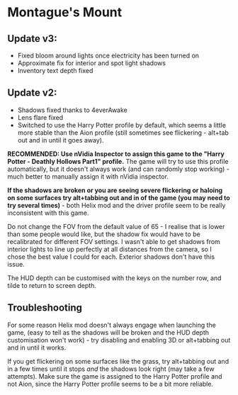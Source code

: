 Montague's Mount
================

Update v3:
----------
- Fixed bloom around lights once electricity has been turned on
- Approximate fix for interior and spot light shadows
- Inventory text depth fixed

Update v2:
----------
- Shadows fixed thanks to 4everAwake
- Lens flare fixed
- Switched to use the Harry Potter profile by default, which seems a little
  more stable than the Aion profile (still sometimes see flickering - alt+tab
  out and in until it goes away).

**RECOMMENDED: Use nVidia Inspector to assign this game to the "Harry Potter -
Deathly Hollows Part1" profile.** The game will try to use this profile
automatically, but it doesn't always work (and can randomly stop working) -
much better to manually assign it with nVidia inspector.

**If the shadows are broken or you are seeing severe flickering or haloing on
some surfaces try alt+tabbing out and in of the game (you may need to try
several times)** - both Helix mod and the driver profile seem to be really
inconsistent with this game.

Do not change the FOV from the default value of 65 - I realise that is lower
than some people would like, but the shadow fix would have to be recalibrated
for different FOV settings. I wasn't able to get shadows from interior lights
to line up perfectly at all distances from the camera, so I chose the best
value I could for each. Exterior shadows don't have this issue.

The HUD depth can be customised with the keys on the number row, and tilde to
return to screen depth.

Troubleshooting
---------------
For some reason Helix mod doesn't always engage when launching the game, (easy
to tell as the shadows will be broken and the HUD depth customisation won't
work) - try disabling and enabling 3D or alt+tabbing out and in until it works.

If you get flickering on some surfaces like the grass, try alt+tabbing out and
in a few times until it stops *and* the shadows look right (may take a few
attempts). Make sure the game is assigned to the Harry Potter profile and not
Aion, since the Harry Potter profile seems to be a bit more reliable.
